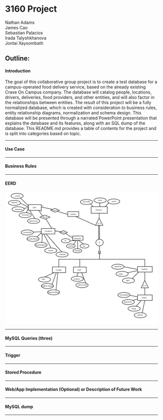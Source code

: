 # 3160 Project
Nathan Adams\
James Cao\
Sebastian Palacios\
Irada Talyshkhanova\
Jontai Xaysombath
## Outline:
#### Introduction ###
The goal of this collaborative group project is to create a test database for a campus-operated food delivery service, based on the already existing Crave On Campus company. The database will catalog people, locations, drivers, deliveries, food providers, and other entities, and will also factor in the relationships between entities. The result of this project will be a fully normalized database, which is created with consideration to business rules, entity relationship diagrams, normalization and schema design. This database will be presented through a narrated PowerPoint presentation that explains the database and its features, along with an SQL dump of the database. This README.md provides a table of contents for the project and is split into categories based on topic.

---
#### Use Case


---
#### Business Rules


---
#### EERD
![alt text](https://github.com/jimmyiimmv/3160collaboration/blob/master/EERDcollab1.1.png "EERD")

---
#### MySQL Queries (three)


---
#### Trigger


---
#### Stored Procedure


---
#### Web/App Implementation (Optional) or Description of Future Work


---
#### MySQL dump


---
